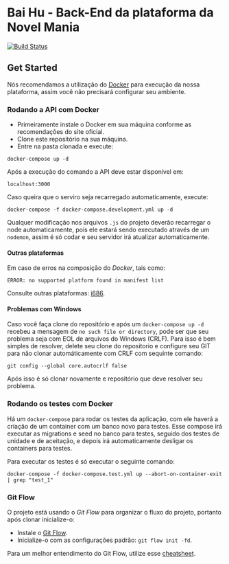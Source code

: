 # Bai Hu - Back-End da plataforma da Novel Mania
[![Build Status](https://travis-ci.org/novel-mania/bai-hu.svg?branch=develop)](https://travis-ci.org/novel-mania/bai-hu)

## Get Started

Nós recomendamos a utilização do [Docker](https://www.docker.com/) para execução da nossa plataforma, assim você não precisará configurar seu ambiente.

### Rodando a API com Docker

- Primeiramente instale o Docker em sua máquina conforme as recomendações do site oficial.
- Clone este repositório na sua máquina.
- Entre na pasta clonada e execute:

```docker-compose up -d```

Após a execução do comando a API deve estar disponível em:

```localhost:3000```

Caso queira que o serviro seja recarregado automaticamente, execute:

```docker-compose -f docker-compose.development.yml up -d```

Qualquer modificação nos arquivos `.js` do projeto deverão recarregar o node automaticamente, pois ele estará sendo executado através de um `nodemon`, assim é só codar e seu servidor irá atualizar automaticamente.

#### Outras plataformas

Em caso de erros na composição do *Docker*, tais como:

```ERROR: no supported platform found in manifest list```

Consulte outras plataformas: [i686](i686.md).

#### Problemas com Windows

Caso você faça clone do repositório e após um ```docker-compose up -d``` recebeu a mensagem de `no such file or directory`, pode ser que seu problema seja com EOL de arquivos do Windows (CRLF). Para isso é bem simples de resolver, delete seu clone do repositorio e configure seu GIT para não clonar automáticamente com CRLF com sequinte comando:

```git config --global core.autocrlf false```

Após isso é só clonar novamente e repositório que deve resolver seu problema.

### Rodando os testes com Docker

Há um `docker-compose` para rodar os testes da aplicação, com ele haverá a criação de um container com um banco novo para testes. Esse compose irá executar as migrations e seed no banco para testes, seguido dos testes de unidade e de aceitação, e depois irá automaticamente desligar os containers para testes.

Para executar os testes é só executar o seguinte comando:

```docker-compose -f docker-compose.test.yml up --abort-on-container-exit | grep "test_1"```

### Git Flow

O projeto está usando o *Git Flow* para organizar o fluxo do projeto, portanto após clonar inicialize-o:
- Instale o [Git Flow](https://github.com/nvie/gitflow/wiki/Installation).
- Inicialize-o com as configurações padrão: `git flow init -fd`.

Para um melhor entendimento do Git Flow, utilize esse [cheatsheet](https://danielkummer.github.io/git-flow-cheatsheet/index.pt_BR.html).

